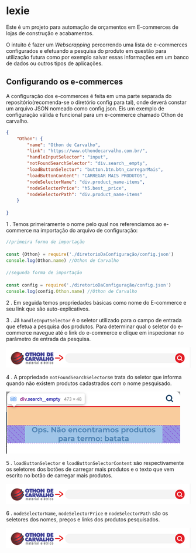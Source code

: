 # lexie

Este é um projeto para automação de orçamentos em E-commerces de lojas de construção e acabamentos.

O intuito é fazer um *Webscrapping* percorrendo uma lista de e-commerces configurados e efetuando a pesquisa do produto em questão para utilização futura como por exemplo salvar essas informações em um banco de dados ou outros tipos de aplicações.

## Configurando os e-commerces

A configuração dos e-commerces é feita em uma parte separada do repositório(recomenda-se o diretório config para tal), onde deverá constar um arquivo JSON nomeado como config.json.
Eis um exemplo de configuração válida e funcional para um e-commerce chamado Othon de carvalho.

```JSON
{
    "Othon": {
        "name": "Othon de Carvalho",
        "link": "https://www.othondecarvalho.com.br/",
        "handleInputSelector": "input",
        "notFoundSearchSelector": "div.search__empty",
        "loadButtonSelector": "button.btn.btn_carregarMais",
        "loadButtonContent": "CARREGAR MAIS PRODUTOS",
        "nodeSelectorName": "div.product_name-items",
        "nodeSelectorPrice": "h5.best__price",
        "nodeSelectorPath": "div.product_name-items"
    }

}
```

1 . Temos primeiramente o nome pelo qual nos referenciamos ao e-commerce na importação do arquivo de configuração:

```js
//primeira forma de importação

const {Othon} = require('./diretorioDaConfiguração/config.json')
console.log(Othon.name) //Othon de Carvalho

//segunda forma de importação

const config = require('./diretorioDaConfiguração/config.json')
console.log(config.Othon.name) //Othon de Carvalho


```

2 . Em seguida temos propriedades básicas como nome do E-commerce e seu link que são auto-explicativos.

3 . Já `handleInputSelector` é o seletor utilizado para o campo de entrada que efetua a pesquisa dos produtos. Para determinar qual o seletor do e-commerce navegue até o link do e-commerce e clique em inspecionar no parâmetro de entrada da pesquisa.

![exemplo de handleInputSelector](/img/handlerInputSelector.png)

4 . A propriedade `notFoundSearchSelector`se trata do seletor que informa quando não existem produtos cadastrados com o nome pesquisado.

![exemplo de handleInputSelector](/img/notFoundSearchSelector.png)

5 . `loadButtonSelector` e `loadButtonSelectorContent` são respectivamente os seletores dos botões de carregar mais produtos e o texto que vem escrito no botão de carregar mais produtos.

![exemplo de handleInputSelector](/img/handlerInputSelector.png)

6 . `nodeSelectorName`, `nodeSelectorPrice` e `nodeSelectorPath` são os seletores dos nomes, preços e links dos produtos pesquisados.

![exemplo de handleInputSelector](/img/handlerInputSelector.png)
